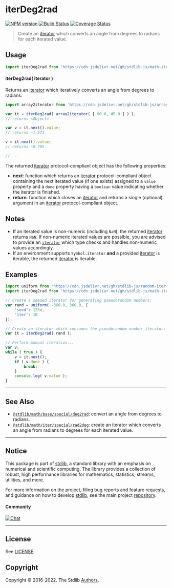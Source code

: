 <!--

@license Apache-2.0

Copyright (c) 2020 The Stdlib Authors.

Licensed under the Apache License, Version 2.0 (the "License");
you may not use this file except in compliance with the License.
You may obtain a copy of the License at

   http://www.apache.org/licenses/LICENSE-2.0

Unless required by applicable law or agreed to in writing, software
distributed under the License is distributed on an "AS IS" BASIS,
WITHOUT WARRANTIES OR CONDITIONS OF ANY KIND, either express or implied.
See the License for the specific language governing permissions and
limitations under the License.

-->

# iterDeg2rad

[![NPM version][npm-image]][npm-url] [![Build Status][test-image]][test-url] [![Coverage Status][coverage-image]][coverage-url] <!-- [![dependencies][dependencies-image]][dependencies-url] -->

> Create an [iterator][mdn-iterator-protocol] which converts an angle from degrees to radians for each iterated value.

<!-- Section to include introductory text. Make sure to keep an empty line after the intro `section` element and another before the `/section` close. -->

<section class="intro">

</section>

<!-- /.intro -->

<!-- Package usage documentation. -->



<section class="usage">

## Usage

```javascript
import iterDeg2rad from 'https://cdn.jsdelivr.net/gh/stdlib-js/math-iter-special-deg2rad@deno/mod.js';
```

#### iterDeg2rad( iterator )

Returns an [iterator][mdn-iterator-protocol] which iteratively converts an angle from degrees to radians.

```javascript
import array2iterator from 'https://cdn.jsdelivr.net/gh/stdlib-js/array-to-iterator@deno/mod.js';

var it = iterDeg2rad( array2iterator( [ 90.0, 45.0 ] ) );
// returns <Object>

var v = it.next().value;
// returns ~1.571

v = it.next().value;
// returns ~0.785

// ...
```

The returned [iterator][mdn-iterator-protocol] protocol-compliant object has the following properties:

-   **next**: function which returns an [iterator][mdn-iterator-protocol] protocol-compliant object containing the next iterated value (if one exists) assigned to a `value` property and a `done` property having a `boolean` value indicating whether the iterator is finished.
-   **return**: function which closes an [iterator][mdn-iterator-protocol] and returns a single (optional) argument in an [iterator][mdn-iterator-protocol] protocol-compliant object.

</section>

<!-- /.usage -->

<!-- Package usage notes. Make sure to keep an empty line after the `section` element and another before the `/section` close. -->

<section class="notes">

## Notes

-   If an iterated value is non-numeric (including `NaN`), the returned [iterator][mdn-iterator-protocol] returns `NaN`. If non-numeric iterated values are possible, you are advised to provide an [`iterator`][mdn-iterator-protocol] which type checks and handles non-numeric values accordingly.
-   If an environment supports `Symbol.iterator` **and** a provided [iterator][mdn-iterator-protocol] is iterable, the returned [iterator][mdn-iterator-protocol] is iterable.

</section>

<!-- /.notes -->

<!-- Package usage examples. -->

<section class="examples">

## Examples

<!-- eslint no-undef: "error" -->

```javascript
import uniform from 'https://cdn.jsdelivr.net/gh/stdlib-js/random-iter-uniform@deno/mod.js';
import iterDeg2rad from 'https://cdn.jsdelivr.net/gh/stdlib-js/math-iter-special-deg2rad@deno/mod.js';

// Create a seeded iterator for generating pseudorandom numbers:
var rand = uniform( -360.0, 360.0, {
    'seed': 1234,
    'iter': 10
});

// Create an iterator which consumes the pseudorandom number iterator:
var it = iterDeg2rad( rand );

// Perform manual iteration...
var v;
while ( true ) {
    v = it.next();
    if ( v.done ) {
        break;
    }
    console.log( v.value );
}
```

</section>

<!-- /.examples -->

<!-- Section to include cited references. If references are included, add a horizontal rule *before* the section. Make sure to keep an empty line after the `section` element and another before the `/section` close. -->

<section class="references">

</section>

<!-- /.references -->

<!-- Section for related `stdlib` packages. Do not manually edit this section, as it is automatically populated. -->

<section class="related">

* * *

## See Also

-   <span class="package-name">[`@stdlib/math/base/special/deg2rad`][@stdlib/math/base/special/deg2rad]</span><span class="delimiter">: </span><span class="description">convert an angle from degrees to radians.</span>
-   <span class="package-name">[`@stdlib/math/iter/special/rad2deg`][@stdlib/math/iter/special/rad2deg]</span><span class="delimiter">: </span><span class="description">create an iterator which converts an angle from radians to degrees for each iterated value.</span>

</section>

<!-- /.related -->

<!-- Section for all links. Make sure to keep an empty line after the `section` element and another before the `/section` close. -->


<section class="main-repo" >

* * *

## Notice

This package is part of [stdlib][stdlib], a standard library with an emphasis on numerical and scientific computing. The library provides a collection of robust, high performance libraries for mathematics, statistics, streams, utilities, and more.

For more information on the project, filing bug reports and feature requests, and guidance on how to develop [stdlib][stdlib], see the main project [repository][stdlib].

#### Community

[![Chat][chat-image]][chat-url]

---

## License

See [LICENSE][stdlib-license].


## Copyright

Copyright &copy; 2016-2022. The Stdlib [Authors][stdlib-authors].

</section>

<!-- /.stdlib -->

<!-- Section for all links. Make sure to keep an empty line after the `section` element and another before the `/section` close. -->

<section class="links">

[npm-image]: http://img.shields.io/npm/v/@stdlib/math-iter-special-deg2rad.svg
[npm-url]: https://npmjs.org/package/@stdlib/math-iter-special-deg2rad

[test-image]: https://github.com/stdlib-js/math-iter-special-deg2rad/actions/workflows/test.yml/badge.svg?branch=main
[test-url]: https://github.com/stdlib-js/math-iter-special-deg2rad/actions/workflows/test.yml?query=branch:main

[coverage-image]: https://img.shields.io/codecov/c/github/stdlib-js/math-iter-special-deg2rad/main.svg
[coverage-url]: https://codecov.io/github/stdlib-js/math-iter-special-deg2rad?branch=main

<!--

[dependencies-image]: https://img.shields.io/david/stdlib-js/math-iter-special-deg2rad.svg
[dependencies-url]: https://david-dm.org/stdlib-js/math-iter-special-deg2rad/main

-->

[chat-image]: https://img.shields.io/gitter/room/stdlib-js/stdlib.svg
[chat-url]: https://gitter.im/stdlib-js/stdlib/

[stdlib]: https://github.com/stdlib-js/stdlib

[stdlib-authors]: https://github.com/stdlib-js/stdlib/graphs/contributors

[umd]: https://github.com/umdjs/umd
[es-module]: https://developer.mozilla.org/en-US/docs/Web/JavaScript/Guide/Modules

[deno-url]: https://github.com/stdlib-js/math-iter-special-deg2rad/tree/deno
[umd-url]: https://github.com/stdlib-js/math-iter-special-deg2rad/tree/umd
[esm-url]: https://github.com/stdlib-js/math-iter-special-deg2rad/tree/esm

[stdlib-license]: https://raw.githubusercontent.com/stdlib-js/math-iter-special-deg2rad/main/LICENSE

[mdn-iterator-protocol]: https://developer.mozilla.org/en-US/docs/Web/JavaScript/Reference/Iteration_protocols#The_iterator_protocol

<!-- <related-links> -->

[@stdlib/math/base/special/deg2rad]: https://github.com/stdlib-js/math-base-special-deg2rad/tree/deno

[@stdlib/math/iter/special/rad2deg]: https://github.com/stdlib-js/math-iter-special-rad2deg/tree/deno

<!-- </related-links> -->

</section>

<!-- /.links -->
